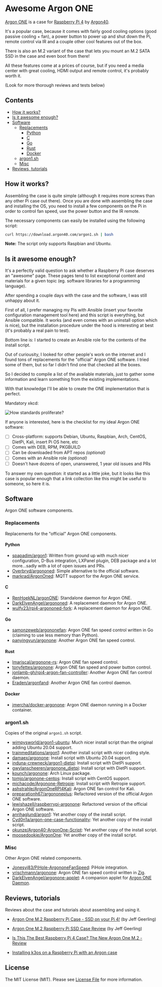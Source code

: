 # Awesome Argon ONE

[Argon ONE](https://www.argon40.com/argon-one-v-2-case-for-raspberry-pi-5.html) is a case for [Raspberry Pi 4](https://www.raspberrypi.org/products/raspberry-pi-4-model-b/) by [Argon40](https://www.argon40.com/argon-one-v-2-case-for-raspberry-pi-5.html).

It's a popular case, because it comes with fairly good cooling options (good passive cooling + fan),
a power button to power up and shut down the Pi, remote control via IR and a couple other cool features out of the box.

There is also an M.2 variant of the case that lets you mount an M.2 SATA SSD in the case and even boot from there!

All these features come at a prices of course, but if you need a media center with great cooling, HDMI output and remote control,
it's probably worth it.

(Look for more thorough reviews and tests below)


## Contents

- [How it works?](#how-it-works)
- [Is it awesome enough?](#is-it-awesome-enough)
- [Software](#software)
    - [Replacements](#replacements)
        - [Python](#python)
        - [C](#c)
        - [Go](#go)
        - [Rust](#rust)
        - [Docker](#docker)
    - [argon1.sh](#argon1.sh)
    - [Misc](#misc)
- [Reviews, tutorials](#reviews-tutorials)


## How it works?

Assembling the case is quite simple (although it requires more screws than any other Pi case out there).
Once you are done with assembling the case and installing the OS,
you need to install a few components on the Pi in order to control fan speed, use the power button and the IR remote.

The necessary components can easily be installed using the following script:

```bash
curl https://download.argon40.com/argon1.sh | bash
```

**Note:** The script only supports Raspbian and Ubuntu.


## Is it awesome enough?

It's a perfectly valid question to ask whether a Raspberry Pi case deserves an "awesome" page.
These pages tend to list exceptional content and materials for a given topic (eg. software libraries for a programming language).

After spending a couple days with the case and the software, I was still unhappy about it.

First of all, I prefer managing my Pis with Ansible (insert your favorite configuration management tool here)
and this script is everything, but Ansible compatible. It works (and even comes with an uninstall option which is nice),
but the installation procedure under the hood is interesting at best (it's probably a real pain to test).

Bottom line is: I started to create an Ansible role for the contents of the install script.

Out of curiousity, I looked for other people's work on the internet and I found tons of
replacements for the "official" Argon ONE software. I tried some of them,
but so far I didn't find one that checked all the boxes.

So I decided to compile a list of the available materials,
just to gather some information and learn something from the existing implementations.

With that knowledge I'll be able to create the ONE implementation that is perfect.

Mandatory xkcd:

![How standards proliferate?](https://imgs.xkcd.com/comics/standards.png)

If anyone is interested, here is the checklist for my ideal Argon ONE software:

- [ ] Cross-platform: supports Debian, Ubuntu, Raspbian, Arch, CentOS, DietPi, Kali, insert Pi OS here, etc
- [ ] Comes with DEB, RPM, PKGBUILD
- [ ] Can be downloaded from APT repos _(optional)_
- [ ] Comes with an Ansible role _(optional)_
- [ ] Doesn't have dozens of open, unanswered, 1 year old issues and PRs

To answer my own question: it started as a little joke, but it looks like this case is popular enough that a link collection
like this might be useful to someone, so here it is.


## Software

Argon ONE software components.

### Replacements

Replacements for the "official" Argon ONE components.

#### Python

- [spapadim/argon1](https://github.com/spapadim/argon1): Written from ground up with much nicer configuration, D-Bus integration, LXPanel plugin, DEB package and a lot more...sadly with a lot of open issues and PRs.
- [Overbryd/argononed](https://github.com/Overbryd/argononed): Simple alternative to the official software.
- [markrad/ArgonOned](https://github.com/markrad/ArgonOned): MQTT support for the Argon ONE service.

#### C

- [RenHoekNL/argonONE](https://github.com/RenHoekNL/argonONE): Standalone daemon for Argon ONE.
- [DarkElvenAngel/argononed](https://gitlab.com/DarkElvenAngel/argononed): A replacement daemon for Argon ONE.
- [wulfy23/rpi4-argononed-fork](https://github.com/wulfy23/rpi4-argononed-fork): A replacement daemon for Argon ONE.

#### Go

- [samonzeweb/argononefan](https://github.com/samonzeweb/argononefan): Argon ONE fan speed control written in Go (claiming to use less memory than Python).
- [panyingyun/argonone](https://github.com/panyingyun/argonone): Another Argon ONE fan speed control.

#### Rust

- [lmariscal/argonone-rs](https://github.com/lmariscal/argonone-rs): Argon ONE fan speed control.
- [tonyfettes/argonone](https://github.com/tonyfettes/argonone): Argon ONE fan speed and power button control.
- [jonlamb-gh/rpi4-argon-fan-controller](https://github.com/jonlamb-gh/rpi4-argon-fan-controller): Another Argon ONE fan control daemon.
- [Eraden/argonfand](https://github.com/Eraden/argonfand): Another Argon ONE fan control daemon.

#### Docker

- [jmercha/docker-argonone](https://github.com/jmercha/docker-argonone): Argon ONE daemon running in a Docker container.

### argon1.sh

Copies of the original `argon1.sh` script.

- [wimpysworld/argon1-ubuntu](https://github.com/wimpysworld/argon1-ubuntu): Much nicer install script than the original adding Ubuntu 20.04 support.
- [trainmeditations/argon1](https://github.com/trainmeditations/argon1): Another install script with nicer coding style.
- [damaex/argonone](https://github.com/damaex/argonone): Install script with Ubuntu 20.04 support.
- [induna-crewneck/argon1-dietpi](https://github.com/induna-crewneck/argon1-dietpi): Install script with DietPi support.
- [gwylanscheeren/argonone_dietpi](https://github.com/gwylanscheeren/argonone_dietpi): Install script with DietPi support.
- [kounch/argonone](https://github.com/kounch/argonone): Arch Linux package.
- [tomjo/argonone-centos](https://github.com/tomjo/argonone-centos): Install script with CentOS support.
- [michacode/Argonone-Retropie](https://github.com/michacode/Argonone-Retropie): Install script with Retropie support.
- [ashstrahle/ArgonOneRPI4Kali](https://github.com/ashstrahle/ArgonOneRPI4Kali): Argon ONE fan control for Kali.
- [preparationh67/argononeplus](https://github.com/preparationh67/argononeplus): Refactored version of the official Argon ONE software.
- [lewishazell/raspberrypi-argonone](https://github.com/lewishazell/raspberrypi-argonone): Refactored version of the official Argon ONE software.
- [anrihaglund/argon1](https://github.com/anrihaglund/argon1): Yet another copy of the install script.
- [Cyd0n1a/argon-one-case-functionality](https://github.com/Cyd0n1a/argon-one-case-functionality): Yet another copy of the install script.
- [okunze/Argon40-ArgonOne-Script](https://github.com/okunze/Argon40-ArgonOne-Script): Yet another copy of the install script.
- [moosedookie/ArgonOne](https://github.com/moosedookie/ArgonOne): Yet another copy of the install script.

### Misc

Other Argon ONE related components.

- [Jonesyj83/PiHole-ArgononeFanSpeed](https://github.com/Jonesyj83/PiHole-ArgononeFanSpeed): PiHole integration.
- [vrischmann/argonone](https://github.com/vrischmann/argonone): Argon ONE fan speed control written in [Zig](https://ziglang.org/).
- [DarkElvenAngel/argonone-applet](https://gitlab.com/DarkElvenAngel/argonone-applet): A companion applet for [Argon ONE Daemon](https://gitlab.com/DarkElvenAngel/argonone-applet).


## Reviews, tutorials

Reviews about the case and tutorials about assembling and using it.

- [Argon One M.2 Raspberry Pi Case - SSD on your Pi 4!](https://www.youtube.com/watch?v=rLBdi8B5Wgk) (by Jeff Geerling)
- [Argon One M.2 Raspberry Pi SSD Case Review](https://www.jeffgeerling.com/blog/2021/argon-one-m2-raspberry-pi-ssd-case-review) (by Jeff Geerling)
- [Is This The Best Raspberry Pi 4 Case? The New Argon One M.2 - Review](https://www.youtube.com/watch?v=LLc4pF3jZQg)

- [Installing k3os on a Raspberry Pi with an Argon case ](https://tinkerlab.fr/202102d-Install-k3os-on-raspberry-pi/)


## License

The MIT License (MIT). Please see [License File](LICENSE) for more information.
